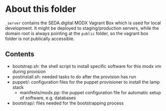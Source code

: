 # About this folder

`_server` contains the SEDA.digital MODX Vagrant Box which is used for local development. It might be deployed to staging/production servers, while the domain root is always pointing at the `public` folder, so the vagrant box folder is not publically accessible.

## Contents
- bootstrap.sh: the shell script to install specific software for this modx vm during provision
- postinstall.sh: needed tasks to do after the provision has run
- puppet/: configuration files for the puppet provisioner to install the lamp stack
    - manifests/modx.pp: the puppet configuration file for automatic setup of software, e.g. databases
- bootstrap/: files needed for the bootstrapping process

